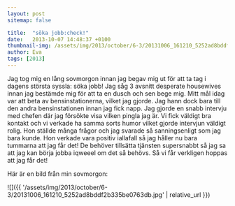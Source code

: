 ```yaml
---
layout: post
sitemap: false

title:  "söka jobb:check!"
date:   2013-10-07 14:48:37 +0100
thumbnail-img: /assets/img/2013/october/6-3/20131006_161210_5252ad8bddf2b335be0763db.jpg
author: Eva
tags: [2013]
---
```


Jag tog mig en lång sovmorgon innan jag begav mig ut för att ta tag i dagens största syssla: söka jobb! Jag såg 3 avsnitt desperate housewives innan jag bestämde mig för att ta en dusch och sen bege mig. Mitt mål idag var att beta av bensinstationerna, vilket jag gjorde.  Jag hann dock bara till den andra bensinstationen innan jag fick napp. Jag gjorde en snabb intervju med chefen där jag försökte visa vilken pingla jag är. Vi fick väldigt bra kontakt och vi verkade ha samma sorts humor vilket gjorde intervjun väldigt rolig.  Hon ställde många frågor och jag svarade så sanningsenligt som jag bara kunde. Hon verkade vara positiv iallafall så jag håller nu bara tummarna att jag får det! De behöver tillsätta tjänsten supersnabbt så jag sa att jag kan börja jobba iqweeel om det så  behövs.  Så vi får verkligen hoppas att jag får det!  

Här är en bild från min sovmorgon:

![]({{ '/assets/img/2013/october/6-3/20131006_161210_5252ad8bddf2b335be0763db.jpg'  | relative_url }})

